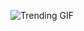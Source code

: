 ![Trending GIF](https://media0.giphy.com/media/v1.Y2lkPThiYjIxNzcyemM2bXYwemExOWFraHR6MDB5cDJmamh3N3Ric241czB6cHh4ZjRqOSZlcD12MV9naWZzX3NlYXJjaCZjdD1n/2jMtpIi8mhE8ctiMtK/giphy.gif)
